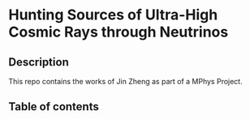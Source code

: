 ﻿# Hunting Sources of Ultra-High Cosmic Rays through Neutrinos
## Description
This repo contains the works of Jin Zheng as part of a MPhys Project.

## Table of contents
